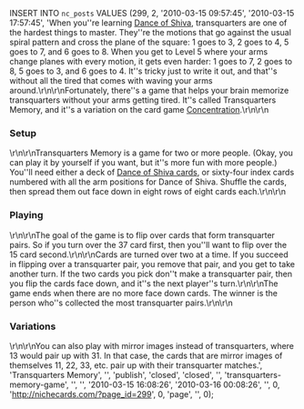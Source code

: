 <!--
title:
created:
updated:
slug:
tags:
-->
INSERT INTO `nc_posts` VALUES (299, 2, '2010-03-15 09:57:45', '2010-03-15 
17:57:45', 'When you''re learning <a href="/dance-of-shiva/" title="What is 
Dance of Shiva?">Dance of Shiva</a>, transquarters are one of the hardest 
things to master. They''re the motions that go against the usual spiral pattern 
and cross the plane of the square: 1 goes to 3, 2 goes to 4, 5 goes to 7, and 6 
goes to 8. When you get to Level 5 where your arms change planes with every 
motion, it gets even harder: 1 goes to 7, 2 goes to 8, 5 goes to 3, and 6 goes 
to 4. It''s tricky just to write it out, and that''s without all the tired that 
comes with waving your arms around.\r\n\r\nFortunately, there''s a game that 
helps your brain memorize transquarters without your arms getting tired. It''s 
called Transquarters Memory, and it''s a variation on the card game <a 
href="http://en.wikipedia.org/wiki/Concentration_%28game%29" title="Read 
Wikipedia&#8217;s entry about the game 
Concentration.">Concentration</a>.\r\n\r\n<h3>Setup</h3>\r\n\r\nTransquarters 
Memory is a game for two or more people. (Okay, you can play it by yourself if 
you want, but it''s more fun with more people.) You''ll need either a deck of 
<a href="/buy-dance-of-shiva-cards/" title="Get a deck of Dance of Shiva 
cards.">Dance of Shiva cards</a>, or sixty-four index cards numbered with all 
the arm positions for Dance of Shiva. Shuffle the cards, then spread them out 
face down in eight rows of eight cards each.\r\n\r\n<h3>Playing</h3>\r\n\r\nThe 
goal of the game is to flip over cards that form transquarter pairs. So if you 
turn over the 37 card first, then you''ll want to flip over the 15 card 
second.\r\n\r\nCards are turned over two at a time. If you succeed in flipping 
over a transquarter pair, you remove that pair, and you get to take another 
turn. If the two cards you pick don''t make a transquarter pair, then you flip 
the cards face down, and it''s the next player''s turn.\r\n\r\nThe game ends 
when there are no more face down cards. The winner is the person who''s 
collected the most transquarter pairs.\r\n\r\n<h3>Variations</h3>\r\n\r\nYou 
can also play with mirror images instead of transquarters, where 13 would pair 
up with 31. In that case, the cards that are mirror images of themselves 11, 
22, 33, etc. pair up with their transquarter matches.', 'Transquarters Memory', 
'', 'publish', 'closed', 'closed', '', 'transquarters-memory-game', '', '', 
'2010-03-15 16:08:26', '2010-03-16 00:08:26', '', 0, 
'http://nichecards.com/?page_id=299', 0, 'page', '', 0);
